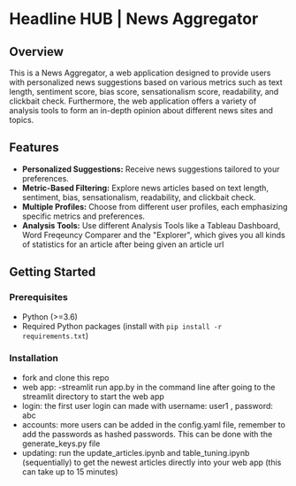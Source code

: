 # Headline HUB | News Aggregator 

## Overview

This is a News Aggregator, a web application designed to provide users with personalized news suggestions based on various metrics such as text length, sentiment score, bias score, sensationalism score, readability, and clickbait check. Furthermore, the web application offers a variety of analysis tools to form an in-depth opinion about different news sites and topics.

## Features

- **Personalized Suggestions:** Receive news suggestions tailored to your preferences.
- **Metric-Based Filtering:** Explore news articles based on text length, sentiment, bias, sensationalism, readability, and clickbait check.
- **Multiple Profiles:** Choose from different user profiles, each emphasizing specific metrics and preferences.
- **Analysis Tools:** Use different Analysis Tools like a Tableau Dashboard, Word Freqeuncy Comparer and the "Explorer", which gives you all kinds of statistics for an article after being given an article url

## Getting Started

### Prerequisites

- Python (>=3.6)
- Required Python packages (install with `pip install -r requirements.txt`)

### Installation
- fork and clone this repo
- web app: -streamlit run app.by in the command line after going to the streamlit directory to start the web app
- login: the first user login can made with username: user1 , password: abc
- accounts: more users can be added in the config.yaml file, remember to add the passwords as hashed passwords. This can be done with the generate_keys.py file
- updating: run the update_articles.ipynb and table_tuning.ipynb (sequentially) to get the newest articles directly into your web app (this can take up to 15 minutes)
